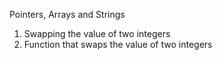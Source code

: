 Pointers, Arrays and Strings
1. Swapping the value of two integers
1. Function that swaps the value of two integers
